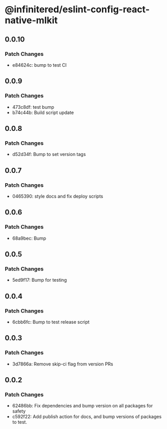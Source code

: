 # @infinitered/eslint-config-react-native-mlkit

## 0.0.10

### Patch Changes

- e84624c: bump to test CI

## 0.0.9

### Patch Changes

- 473c8df: test bump
- b74c44b: Build script update

## 0.0.8

### Patch Changes

- d52d34f: Bump to set version tags

## 0.0.7

### Patch Changes

- 0465390: style docs and fix deploy scripts

## 0.0.6

### Patch Changes

- 68a9bec: Bump

## 0.0.5

### Patch Changes

- 5ed9f17: Bump for testing

## 0.0.4

### Patch Changes

- 6cbb6fc: Bump to test release script

## 0.0.3

### Patch Changes

- 3d7866a: Remove skip-ci flag from version PRs

## 0.0.2

### Patch Changes

- 62486bb: Fix dependencies and bump version on all packages for safety
- c592f22: Add publish action for docs, and bump versions of packages to test.
